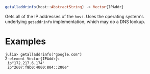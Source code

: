 ```julia
getalladdrinfo(host::AbstractString) -> Vector{IPAddr}
```

Gets all of the IP addresses of the `host`. Uses the operating system's underlying `getaddrinfo` implementation, which may do a DNS lookup.

# Examples

```julia-repl
julia> getalladdrinfo("google.com")
2-element Vector{IPAddr}:
 ip"172.217.6.174"
 ip"2607:f8b0:4000:804::200e"
```
